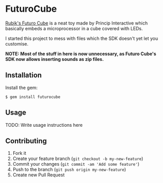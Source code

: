 # FuturoCube

[Rubik's Futuro Cube][1] is a neat toy made by Princip Interactive which basically embeds a
microprocessor in a cube covered with LEDs.

I started this project to mess with files which the SDK doesn't yet let you customise.

[1]: http://www.futurocube.com/

**NOTE: Most of the stuff in here is now unnecessary, as Futuro Cube's SDK now allows inserting sounds as zip files.**

## Installation

Install the gem:

    $ gem install futurocube

## Usage

TODO: Write usage instructions here

## Contributing

1. Fork it
2. Create your feature branch (`git checkout -b my-new-feature`)
3. Commit your changes (`git commit -am 'Add some feature'`)
4. Push to the branch (`git push origin my-new-feature`)
5. Create new Pull Request

